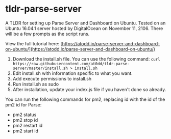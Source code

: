 # tldr-parse-server
A TLDR for setting up Parse Server and Dashboard on Ubuntu. Tested on an Ubuntu 16.04.1 server hosted by DigitalOcean on November 11, 2106. There will be a few prompts as the script runs.


View the full tutorial here: [https://atodd.io/parse-server-and-dashboard-on-ubuntu/](https://atodd.io/parse-server-and-dashboard-on-ubuntu/)

1. Download the install.sh file. You can use the following command: ```curl https://raw.githubusercontent.com/at0dd/tldr-parse-server/master/install.sh > install.sh```
2. Edit install.sh with information specific to what you want.
3. Add execute permissions to install.sh
4. Run install.sh as sudo
5. After installation, update your index.js file if you haven't done so already.

You can run the following commands for pm2, replacing id with the id of the pm2 id for Parse:
* pm2 status
* pm2 stop id
* pm2 restart id
* pm2 start id
